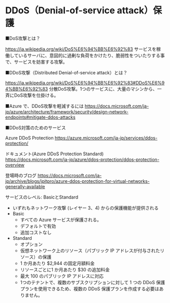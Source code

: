 # DDoS（Denial-of-service attack）保護

■DoS攻撃とは？

https://ja.wikipedia.org/wiki/DoS%E6%94%BB%E6%92%83
サービスを稼働しているサーバに、意図的に過剰な負荷をかけたり、脆弱性をついたりする事で、サービスを妨害する攻撃。

■DDoS攻撃（Distributed Denial-of-service attack）とは？

https://ja.wikipedia.org/wiki/DoS%E6%94%BB%E6%92%83#DDoS%E6%94%BB%E6%92%83
分散DoS攻撃。1つのサービスに、大量のマシンから、一斉にDoS攻撃を仕掛ける。

■Azure で、DDoS攻撃を軽減するには
https://docs.microsoft.com/ja-jp/azure/architecture/framework/security/design-network-endpoints#mitigate-ddos-attacks

■DDoS対策のためのサービス

Azure DDoS Protection
https://azure.microsoft.com/ja-jp/services/ddos-protection/

ドキュメント(Azure DDoS Protection Standard)
https://docs.microsoft.com/ja-jp/azure/ddos-protection/ddos-protection-overview

登場時のブログ
https://docs.microsoft.com/ja-jp/archive/blogs/jpitpro/azure-ddos-protection-for-virtual-networks-generally-available

サービスのレベル: BasicとStandard

- いずれもネットワーク攻撃 (レイヤー 3、4) からの保護機能が提供される
- Basic
  - すべての Azure サービスが保護される。
  - デフォルトで有効
  - 追加コストなし
- Standard
  - オプション
  - 仮想ネットワーク上のリソース（パブリック IP アドレスが付与されたリソース）の保護
  - 1 か月あたり $2,944 の固定月額料金
  - リソースごとに1 か月あたり $30 の追加料金
  - 最大 100 のパブリック IP アドレスに対応
  - 1つのテナントで、複数のサブスクリプションに対して 1 つの DDoS 保護プランを使用できるため、複数の DDoS 保護プランを作成する必要はありません。
